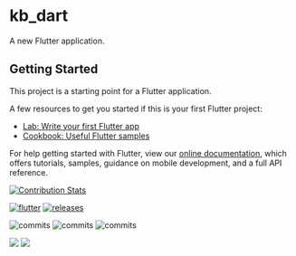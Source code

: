 # kb_dart

A new Flutter application.

## Getting Started

This project is a starting point for a Flutter application.

A few resources to get you started if this is your first Flutter project:

- [Lab: Write your first Flutter app](https://flutter.dev/docs/get-started/codelab)
- [Cookbook: Useful Flutter samples](https://flutter.dev/docs/cookbook)

For help getting started with Flutter, view our
[online documentation](https://flutter.dev/docs), which offers tutorials,
samples, guidance on mobile development, and a full API reference.

[![Contribution Stats](https://github-contribution-stats.vercel.app/api/?username=dreamerminsk)](https://github.com/dreamerminsk/github-contribution-stats/)

[![flutter](https://github.com/dreamerminsk/wiki-langs/actions/workflows/update-tables.yml/badge.svg)](https://github.com/dreamerminsk/wiki-langs/actions/workflows/flutter.yml)
[![releases](https://github.com/dreamerminsk/wiki-langs/actions/workflows/build.yml/badge.svg)](https://github.com/dreamerminsk/wiki-langs/actions/workflows/releases.yml)

![commits](https://img.shields.io/github/commit-activity/y/dreamerminsk/kb-dart)
![commits](https://img.shields.io/github/commit-activity/m/dreamerminsk/kb-dart)
![commits](https://img.shields.io/github/commit-activity/w/dreamerminsk/kb-dart)

![](https://img.shields.io/github/languages/code-size/dreamerminsk/kb-dart)
![](https://img.shields.io/github/repo-size/dreamerminsk/kb-dart)

